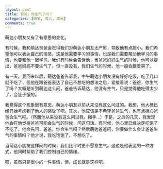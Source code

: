 ```yaml
---
layout: post
title: 爸爸，你生气了吗？
categories: [随笔, 育儿, 成长]
comments: true
---
```


萌达小朋友又有了有意思的变化。

<!--more-->

有时候，我和萌达爸爸会觉得我们对萌达小朋友太严厉，导致他有点胆小。我们希望他可以表达自己的情感，这是他需要学习的事情，也是我们需要帮助他学习的事情，也要和他一起学习。我们有时候会告诉他，当爸爸妈妈生气的时候，他可以提出，爸爸妈妈不要生气了。但一直没有，我们生气的时候，他一般会跟着哭了。

有一天，我回来以后，萌达爸爸告诉我，中午萌达小朋友没有好好吃饭，吃了几口就不吃了，但他在跟爸爸表达了自己不想吃的想法之后，紧接着说：爸爸，你生气了吗？大概是听到萌达这么问，爸爸告诉萌达，他没有生气，只是觉得他吃得太少了，会肚子饿的。

我觉得这个现象很有意思，萌达小朋友以前从来没有这么问过的。我想，他大概已经开始考虑到了他人的感受了吧。其次，他应该是不希望爸爸生气，也有点担心爸爸会生气吧。（然而他从来没有这么问过我，摊手...）于是，之后的几天，我发现他会在他觉得爸爸可能会生气的时候，问这句话。有时候，他心里已经决定吃饱了不吃了，他会先问，爸爸，你会生气吗？然后萌达爸爸问，你要做什么会让爸爸生气的事情吗？他才说，我吃饱饱了，不想吃了。

当萌达小朋友这样问的时候，我们比平时更不愿意生气。这也是他表达的一种方式，他同时帮助了我们控制自己的情绪。

嗯，虽然只是很小的一件事情，但，成长就是这样吧。
